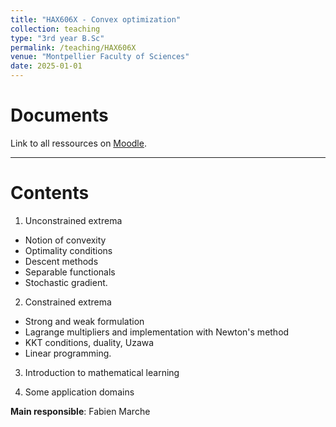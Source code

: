 ```yaml
---
title: "HAX606X - Convex optimization"
collection: teaching
type: "3rd year B.Sc"
permalink: /teaching/HAX606X
venue: "Montpellier Faculty of Sciences"
date: 2025-01-01
---
```


Documents
======

Link to all ressources on [Moodle](https://moodle.umontpellier.fr).

***

Contents
======

1) Unconstrained extrema
- Notion of convexity
- Optimality conditions
- Descent methods
- Separable functionals
- Stochastic gradient.

2) Constrained extrema 
- Strong and weak formulation
- Lagrange multipliers and implementation with Newton's method
- KKT conditions, duality, Uzawa
- Linear programming.

3) Introduction to mathematical learning

4) Some application domains

**Main responsible**: Fabien Marche
